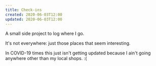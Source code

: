 ```yaml
---
title: Check-ins
created: 2020-06-03T12:00 
updated: 2020-06-03T12:00
---
```


A small side project to log where I go.

It's not everywhere: just those places that seem interesting. 

In COVID-19 times this just isn't getting updated because I ain't going anywhere other than my local shops. :(
